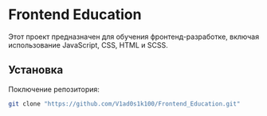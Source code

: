# Frontend Education

Этот проект предназначен для обучения фронтенд-разработке, включая использование JavaScript, CSS, HTML и SCSS.

## Установка

Поключение репозитория:

```bash
git clone "https://github.com/V1ad0s1k100/Frontend_Education.git"
